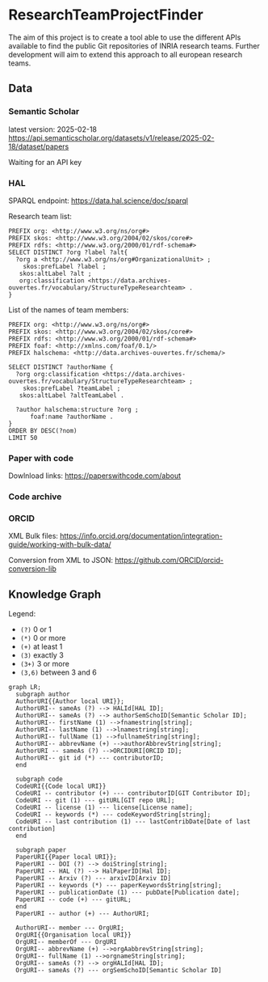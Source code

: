 # ResearchTeamProjectFinder

The aim of this project is to create a tool able to use the different APIs available to find the public Git repositories of INRIA research teams. Further development will aim to extend this approach to all european research teams.

## Data

### Semantic Scholar

latest version: 2025-02-18
https://api.semanticscholar.org/datasets/v1/release/2025-02-18/dataset/papers

Waiting for an API key

### HAL

SPARQL endpoint: https://data.hal.science/doc/sparql

Research team list:

```sparql
PREFIX org: <http://www.w3.org/ns/org#>
PREFIX skos: <http://www.w3.org/2004/02/skos/core#>
PREFIX rdfs: <http://www.w3.org/2000/01/rdf-schema#>
SELECT DISTINCT ?org ?label ?alt{
  ?org a <http://www.w3.org/ns/org#OrganizationalUnit> ;
  	skos:prefLabel ?label ;
   skos:altLabel ?alt ;
   org:classification <https://data.archives-ouvertes.fr/vocabulary/StructureTypeResearchteam> .
}
```

List of the names of team members:

```sparql
PREFIX org: <http://www.w3.org/ns/org#>
PREFIX skos: <http://www.w3.org/2004/02/skos/core#>
PREFIX rdfs: <http://www.w3.org/2000/01/rdf-schema#>
PREFIX foaf: <http://xmlns.com/foaf/0.1/>
PREFIX halschema: <http://data.archives-ouvertes.fr/schema/>

SELECT DISTINCT ?authorName {
  ?org org:classification <https://data.archives-ouvertes.fr/vocabulary/StructureTypeResearchteam> ;
  	skos:prefLabel ?teamLabel ;
   skos:altLabel ?altTeamLabel .

  ?author halschema:structure ?org ;
      foaf:name ?authorName .
}
ORDER BY DESC(?nom)
LIMIT 50
```

### Paper with code

Dowlnload links: https://paperswithcode.com/about

### Code archive

### ORCID

XML Bulk files:
https://info.orcid.org/documentation/integration-guide/working-with-bulk-data/

Conversion from XML to JSON:
https://github.com/ORCID/orcid-conversion-lib

## Knowledge Graph

Legend:
- `(?)` 0 or 1
- `(*)` 0 or more
- `(+)` at least 1
- `(3)` exactly 3
- `(3+)` 3 or more
- `(3,6)` between 3 and 6

```mermaid
graph LR;
  subgraph author
  AuthorURI{{Author local URI}};
  AuthorURI-- sameAs (?) --> HALId[HAL ID];
  AuthorURI-- sameAs (?) --> authorSemSchoID[Semantic Scholar ID];
  AuthorURI-- firstName (1) -->fnamestring[string];
  AuthorURI-- lastName (1) -->lnamestring[string];
  AuthorURI-- fullName (1) -->fullnameString[string];
  AuthorURI-- abbrevName (+) -->authorAbbrevString[string];
  AuthorURI -- sameAs (?) -->ORCIDURI[ORCID ID];
  AuthorURI-- git id (*) --- contributorID;
  end

  subgraph code
  CodeURI{{Code local URI}}
  CodeURI -- contributor (+) --- contributorID[GIT Contributor ID];
  CodeURI -- git (1) --- gitURL[GIT repo URL];
  CodeURI -- license (1) --- license[License name];
  CodeURI -- keywords (*) --- codeKeywordString[string];
  CodeURI -- last contribution (1) --- lastContribDate[Date of last contribution]
  end

  subgraph paper
  PaperURI{{Paper local URI}};
  PaperURI -- DOI (?) --> doiString[string];
  PaperURI -- HAL (?) --> HalPaperID[Hal ID];
  PaperURI -- Arxiv (?) --- arxivID[Arxiv ID]
  PaperURI -- keywords (*) --- paperKeywordsString[string];
  PaperURI -- publicationDate (1) --- pubDate[Publication date];
  PaperURI -- code (+) --- gitURL;
  end
  PaperURI -- author (+) --- AuthorURI;

  AuthorURI-- member --- OrgURI;
  OrgURI{{Organisation local URI}}
  OrgURI-- memberOf --- OrgURI
  OrgURI-- abbrevName (+) -->orgAabbrevString[string];
  OrgURI-- fullName (1) -->orgnameString[string];
  OrgURI-- sameAs (?) --> orgHALId[HAL ID];
  OrgURI-- sameAs (?) --- orgSemSchoID[Semantic Scholar ID]

```